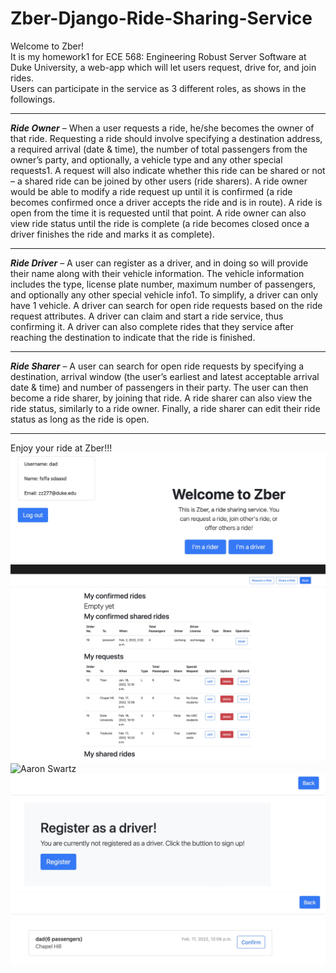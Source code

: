 # Zber-Django-Ride-Sharing-Service
Welcome to Zber!  
It is my homework1 for ECE 568: Engineering Robust Server Software at Duke University, a web-app which will let users request, drive for, and join rides.   
Users can participate in the service as 3 different roles, as shows in the followings. 
***
***Ride Owner*** – When a user requests a ride, he/she becomes the owner of that ride. Requesting a ride should involve specifying a destination address, a required arrival (date & time), the number of total passengers from the owner’s party, and optionally, a vehicle type and any other special requests1. A request will also indicate whether this ride can be shared or not – a shared ride can be joined by other users (ride sharers). A ride owner would be able to modify a ride request up until it is confirmed (a ride becomes confirmed once a driver accepts the ride and is in route). A ride is open from the time it is requested until that point. A ride owner can also view ride status until the ride is complete (a ride becomes closed once a driver finishes the ride and marks it as complete).  
***
***Ride Driver*** – A user can register as a driver, and in doing so will provide their name along with their vehicle information. The vehicle information includes the type, license plate number, maximum number of passengers, and optionally any other special vehicle info1. To simplify, a driver can only have 1 vehicle. A driver can search for open ride requests based on the ride request attributes. A driver can claim and start a ride service, thus confirming it. A driver can also complete rides that they service after reaching the destination to indicate that the ride is finished.  
***
***Ride Sharer*** – A user can search for open ride requests by specifying a destination, arrival window (the user’s earliest and latest acceptable arrival date & time) and number of passengers in their party. The user can then become a ride sharer, by joining that ride. A ride sharer can also view the ride status, similarly to a ride owner. Finally, a ride sharer can edit their ride status as long as the ride is open.  
***
Enjoy your ride at Zber!!!
![Aaron Swartz](https://raw.githubusercontent.com/vn-nv/Zber-Django-Ride-Sharing-Service/master/app_pic/main.jpg)
![Aaron Swartz](https://raw.githubusercontent.com/vn-nv/Zber-Django-Ride-Sharing-Service/master/app_pic/rider_index.jpg)
![Aaron Swartz]()
![Aaron Swartz](https://raw.githubusercontent.com/vn-nv/Zber-Django-Ride-Sharing-Service/master/app_pic/driver_registration.jpg)
![Aaron Swartz](https://raw.githubusercontent.com/vn-nv/Zber-Django-Ride-Sharing-Service/master/app_pic/confirm_ride.jpg)

